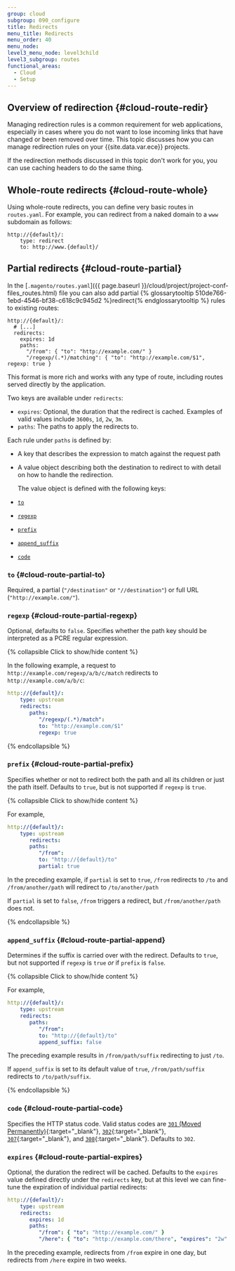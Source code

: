```yaml
---
group: cloud
subgroup: 090_configure
title: Redirects
menu_title: Redirects
menu_order: 40
menu_node:
level3_menu_node: level3child
level3_subgroup: routes
functional_areas:
  - Cloud
  - Setup
---
```


## Overview of redirection {#cloud-route-redir}

Managing redirection rules is a common requirement for web applications,
especially in cases where you do not want to lose incoming links that have
changed or been removed over time. This topic discusses how you can manage redirection rules on your
{{site.data.var.ece}} projects.

If the redirection methods discussed in this topic don't work for you, you can use caching headers to do the same thing.

## Whole-route redirects {#cloud-route-whole}

Using whole-route redirects, you can define very basic routes in `routes.yaml`. For example, you can redirect from a naked domain to a `www` subdomain as follows:

	http://{default}/:
	    type: redirect
	    to: http://www.{default}/

## Partial redirects {#cloud-route-partial}

In the [`.magento/routes.yaml`]({{ page.baseurl }}/cloud/project/project-conf-files_routes.html) file you can also add partial {% glossarytooltip 510de766-1ebd-4546-bf38-c618c9c945d2 %}redirect{% endglossarytooltip %} rules
to existing routes:

	http://{default}/:
	  # [...]
	  redirects:
	    expires: 1d
	    paths:
	      "/from": { "to": "http://example.com/" }
	      "/regexp/(.*)/matching": { "to": "http://example.com/$1", regexp: true }

This format is more rich and works with any type of route, including routes served directly by the application.

Two keys are available under `redirects`:

 * `expires`: Optional, the duration that the redirect is cached.
 Examples of valid values include `3600s`, `1d`, `2w`, `3m`.
 * `paths`: The paths to apply the redirects to.

Each rule under `paths` is defined by:

* A key that describes the expression to match against the
request path
* A value object describing both the destination to redirect to with
detail on how to handle the redirection.

  The value object is defined with the following
keys:

*   [`to`](#cloud-route-partial-to)
*   [`regexp`](#cloud-route-partial-regexp)
*   [`prefix`](#cloud-route-partial-prefix)
*   [`append_suffix`](#cloud-route-partial-append)
*   [`code`](#cloud-route-partial-code)

### `to` {#cloud-route-partial-to}
Required, a partial (`"/destination"` or `"//destination"`) or full URL (`"http://example.com/"`).

### `regexp` {#cloud-route-partial-regexp}
Optional, defaults to `false`. Specifies whether the path key should be interpreted as
   a PCRE regular expression.

{% collapsible Click to show/hide content %}

In the following example, a request to `http://example.com/regexp/a/b/c/match` redirects to `http://example.com/a/b/c`:

```yaml
http://{default}/:
    type: upstream
    redirects:
       paths:
          "/regexp/(.*)/match":
          to: "http://example.com/$1"
          regexp: true
```

{% endcollapsible %}

### `prefix` {#cloud-route-partial-prefix}
Specifies whether or not to redirect both the path and all its children or just the path itself. Defaults to `true`, but is not supported if `regexp` is `true`.

{% collapsible Click to show/hide content %}

For example,

```yaml
http://{default}/:
    type: upstream
       redirects:
       paths:
          "/from":
          to: "http://{default}/to"
          partial: true
```

In the preceding example, if `partial` is set to `true`, `/from` redirects to `/to` and `/from/another/path` will redirect to `/to/another/path`

If `partial` is set to `false`, `/from` triggers a redirect, but `/from/another/path` does not.

{% endcollapsible %}

### `append_suffix` {#cloud-route-partial-append}
Determines if the suffix is carried over with the redirect. Defaults to `true`, but not supported if `regexp` is `true` *or* if `prefix` is `false`.

{% collapsible Click to show/hide content %}

For example,

```yaml
http://{default}/:
    type: upstream
    redirects:
       paths:
          "/from":
          to: "http://{default}/to"
          append_suffix: false
```

The preceding example results in `/from/path/suffix` redirecting to just `/to`.

If `append_suffix` is set to its default value of `true`, `/from/path/suffix` redirects to `/to/path/suffix`.

{% endcollapsible %}

### `code` {#cloud-route-partial-code}
Specifies the HTTP status code. Valid status codes are [`301` (Moved Permanently)](https://www.w3.org/Protocols/rfc2616/rfc2616-sec10.html#sec10.3.2){:target="_blank"}, [`302`](https://www.w3.org/Protocols/rfc2616/rfc2616-sec10.html#sec10.3.3){:target="_blank"}, [`307`](https://www.w3.org/Protocols/rfc2616/rfc2616-sec10.html#sec10.3.8){:target="_blank"}, and [`308`](https://tools.ietf.org/html/rfc7238){:target="_blank"}. Defaults to `302`.

### `expires` {#cloud-route-partial-expires}
Optional, the duration the redirect will be cached. Defaults to the `expires` value defined directly under the `redirects` key, but at this level we can fine-tune the expiration of individual partial redirects:

```yaml
http://{default}/:
    type: upstream
    redirects:
       expires: 1d
       paths:
          "/from": { "to": "http://example.com/" }
          "/here": { "to": "http://example.com/there", "expires": "2w" }
```

In the preceding example, redirects from `/from` expire in one day, but redirects from `/here` expire in two weeks.
